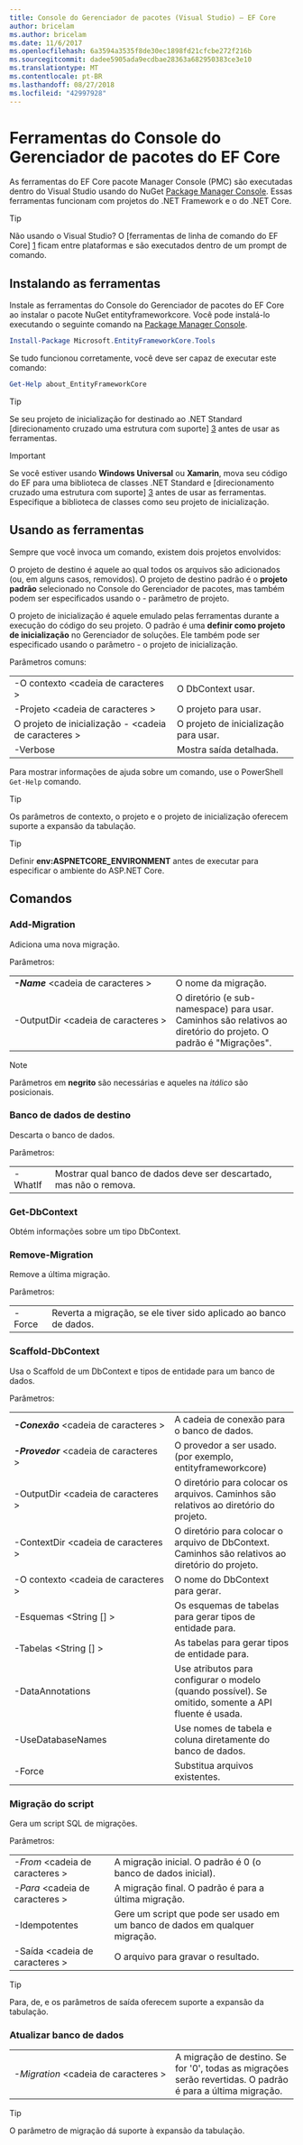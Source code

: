 ```yaml
---
title: Console do Gerenciador de pacotes (Visual Studio) – EF Core
author: bricelam
ms.author: bricelam
ms.date: 11/6/2017
ms.openlocfilehash: 6a3594a3535f8de30ec1898fd21cfcbe272f216b
ms.sourcegitcommit: dadee5905ada9ecdbae28363a682950383ce3e10
ms.translationtype: MT
ms.contentlocale: pt-BR
ms.lasthandoff: 08/27/2018
ms.locfileid: "42997928"
---
```

<a name="ef-core-package-manager-console-tools"></a>Ferramentas do Console do Gerenciador de pacotes do EF Core
=====================================
As ferramentas do EF Core pacote Manager Console (PMC) são executadas dentro do Visual Studio usando do NuGet [Package Manager Console][2].
Essas ferramentas funcionam com projetos do .NET Framework e o do .NET Core.

> [!TIP]
> Não usando o Visual Studio? O [ferramentas de linha de comando do EF Core] [ 1] ficam entre plataformas e são executados dentro de um prompt de comando.

<a name="installing-the-tools"></a>Instalando as ferramentas
--------------------
Instale as ferramentas do Console do Gerenciador de pacotes do EF Core ao instalar o pacote NuGet entityframeworkcore.
Você pode instalá-lo executando o seguinte comando na [Package Manager Console][2].

``` powershell
Install-Package Microsoft.EntityFrameworkCore.Tools
```

Se tudo funcionou corretamente, você deve ser capaz de executar este comando:

``` powershell
Get-Help about_EntityFrameworkCore
```
> [!TIP]
> Se seu projeto de inicialização for destinado ao .NET Standard [direcionamento cruzado uma estrutura com suporte] [ 3] antes de usar as ferramentas.

> [!IMPORTANT]
> Se você estiver usando **Windows Universal** ou **Xamarin**, mova seu código do EF para uma biblioteca de classes .NET Standard e [direcionamento cruzado uma estrutura com suporte] [ 3] antes de usar as ferramentas. Especifique a biblioteca de classes como seu projeto de inicialização.

<a name="using-the-tools"></a>Usando as ferramentas
---------------
Sempre que você invoca um comando, existem dois projetos envolvidos:

O projeto de destino é aquele ao qual todos os arquivos são adicionados (ou, em alguns casos, removidos). O projeto de destino padrão é o **projeto padrão** selecionado no Console do Gerenciador de pacotes, mas também podem ser especificados usando o - parâmetro de projeto.

O projeto de inicialização é aquele emulado pelas ferramentas durante a execução do código do seu projeto. O padrão é uma **definir como projeto de inicialização** no Gerenciador de soluções. Ele também pode ser especificado usando o parâmetro - o projeto de inicialização.

Parâmetros comuns:

|                           |                             |
|:--------------------------|:----------------------------|
| -O contexto \<cadeia de caracteres >        | O DbContext usar.       |
| -Projeto \<cadeia de caracteres >        | O projeto para usar.         |
| O projeto de inicialização - \<cadeia de caracteres > | O projeto de inicialização para usar. |
| -Verbose                  | Mostra saída detalhada.        |

Para mostrar informações de ajuda sobre um comando, use o PowerShell `Get-Help` comando.

> [!TIP]
> Os parâmetros de contexto, o projeto e o projeto de inicialização oferecem suporte a expansão da tabulação.

> [!TIP]
> Definir **env:ASPNETCORE_ENVIRONMENT** antes de executar para especificar o ambiente do ASP.NET Core.

<a name="commands"></a>Comandos
--------

### <a name="add-migration"></a>Add-Migration

Adiciona uma nova migração.

Parâmetros:

|                                   |                                                                                                                  |
|:----------------------------------|:-----------------------------------------------------------------------------------------------------------------|
| ***-Name*** \<cadeia de caracteres >             | O nome da migração.                                                                                       |
| <nobr>-OutputDir \<cadeia de caracteres ></nobr> | O diretório (e sub-namespace) para usar. Caminhos são relativos ao diretório do projeto. O padrão é "Migrações". |

> [!NOTE]
> Parâmetros em **negrito** são necessárias e aqueles na *itálico* são posicionais.

### <a name="drop-database"></a>Banco de dados de destino

Descarta o banco de dados.

Parâmetros:

|         |                                                          |
|:--------|:---------------------------------------------------------|
| -WhatIf | Mostrar qual banco de dados deve ser descartado, mas não o remova. |

### <a name="get-dbcontext"></a>Get-DbContext

Obtém informações sobre um tipo DbContext.

### <a name="remove-migration"></a>Remove-Migration

Remove a última migração.

Parâmetros:

|        |                                                              |
|:-------|:-------------------------------------------------------------|
| -Force | Reverta a migração, se ele tiver sido aplicado ao banco de dados. |

### <a name="scaffold-dbcontext"></a>Scaffold-DbContext

Usa o Scaffold de um DbContext e tipos de entidade para um banco de dados.

Parâmetros:

|                                          |                                                                                                  |
|:-----------------------------------------|:-------------------------------------------------------------------------------------------------|
| <nobr>***-Conexão*** \<cadeia de caracteres ></nobr> | A cadeia de conexão para o banco de dados.                                                           |
| ***-Provedor*** \<cadeia de caracteres >                | O provedor a ser usado. (por exemplo, entityframeworkcore)                      |
| -OutputDir \<cadeia de caracteres >                     | O diretório para colocar os arquivos. Caminhos são relativos ao diretório do projeto.                      |
| -ContextDir \<cadeia de caracteres >                    | O diretório para colocar o arquivo de DbContext. Caminhos são relativos ao diretório do projeto.             |
| -O contexto \<cadeia de caracteres >                       | O nome do DbContext para gerar.                                                           |
| -Esquemas \<String [] >                     | Os esquemas de tabelas para gerar tipos de entidade para.                                              |
| -Tabelas \<String [] >                      | As tabelas para gerar tipos de entidade para.                                                         |
| -DataAnnotations                         | Use atributos para configurar o modelo (quando possível). Se omitido, somente a API fluente é usada. |
| -UseDatabaseNames                        | Use nomes de tabela e coluna diretamente do banco de dados.                                           |
| -Force                                   | Substitua arquivos existentes.                                                                        |

### <a name="script-migration"></a>Migração do script

Gera um script SQL de migrações.

Parâmetros:

|                   |                                                                    |
|:------------------|:-------------------------------------------------------------------|
| *-From* \<cadeia de caracteres > | A migração inicial. O padrão é 0 (o banco de dados inicial).      |
| *-Para* \<cadeia de caracteres >   | A migração final. O padrão é para a última migração.              |
| -Idempotentes       | Gere um script que pode ser usado em um banco de dados em qualquer migração. |
| -Saída \<cadeia de caracteres > | O arquivo para gravar o resultado.                                   |

> [!TIP]
> Para, de, e os parâmetros de saída oferecem suporte a expansão da tabulação.

### <a name="update-database"></a>Atualizar banco de dados

|                                     |                                                                                                |
|:------------------------------------|:-----------------------------------------------------------------------------------------------|
| <nobr>*-Migration* \<cadeia de caracteres ></nobr> | A migração de destino. Se for '0', todas as migrações serão revertidas. O padrão é para a última migração. |

> [!TIP]
> O parâmetro de migração dá suporte à expansão da tabulação.


  [1]: dotnet.md
  [2]: https://docs.microsoft.com/nuget/tools/package-manager-console
  [3]: index.md#frameworks
